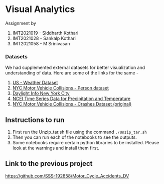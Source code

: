 # Visual Analytics

Assignment by 
1) IMT2021019 - Siddharth Kothari
2) IMT2021028 - Sankalp Kothari
3) IMT2021058 - M Srinivasan

### Datasets

We had supplemented external datasets for better visualization and understanding of data. Here are some of the links for the same - 

1. [US - Weather Dataset](https://www.kaggle.com/datasets/sobhanmoosavi/us-weather-events/)
2. [NYC Motor Vehicle Collisions - Person dataset](https://data.cityofnewyork.us/Public-Safety/Motor-Vehicle-Collisions-Person/f55k-p6yu/data)
3. [Daylight Info New York City](https://aa.usno.navy.mil/data/Dur_OneYear)
4. [NCEI Time Series Data for Precipitation and Temperature](https://www.ncei.noaa.gov/access/monitoring/climate-at-a-glance/city/time-series/USW00014732/tavg/all/1/2012-2019?base_prd=true&begbaseyear=1991&endbaseyear=2020)
5. [NYC Motor Vehicle Collisions - Crashes Dataset (original)](https://catalog.data.gov/dataset/motor-vehicle-collisions-crashes)

## Instructions to run
1. First run the Unzip_tar.sh file using the command
```./Unzip_tar.sh```
2. Then you can run each of the notebooks to see the outputs.
3. Some notebooks require certain python libraries to be installed. Please look at the warnings and install them first.

## Link to the previous project 
https://github.com/SSS-192858/Motor_Cycle_Accidents_DV
